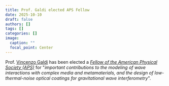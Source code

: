 ```yaml
---
title: Prof. Galdi elected APS Fellow
date: 2025-10-10
draft: false
authors: []
tags: []
categories: []
image:
  caption: ""
  focal_point: Center
---
```

Prof. [Vincenzo Galdi](/author/vincenzo-galdi) has been elected a *[Fellow of the American Physical Society (APS)](https://www.aps.org/funding-recognition/aps-fellowship?y=2025&af=true)* for "*important contributions to the modeling of wave interactions with complex media and metamaterials, and the design of low-thermal-noise optical coatings for gravitational wave interferometry*".